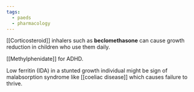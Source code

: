 ```yaml
---
tags:
  - paeds
  - pharmacology
---
```

[[Corticosteroid]] inhalers such as **beclomethasone** can cause growth reduction in children who use them daily.

[[Methylphenidate]] for ADHD. 

Low ferritin (IDA) in a stunted growth individual might be sign of malabsorption syndrome like [[coeliac disease]] which causes failure to thrive.